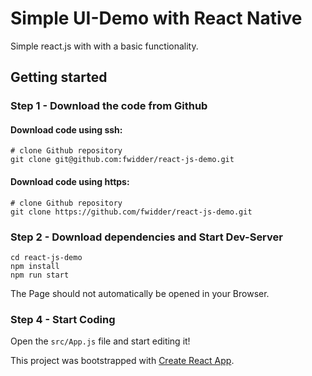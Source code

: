 # Simple UI-Demo with React Native

Simple react.js with with a basic functionality.

## Getting started

### Step 1 - Download the code from Github

#### Download code using ssh:

```
# clone Github repository
git clone git@github.com:fwidder/react-js-demo.git
```

#### Download code using https:

```
# clone Github repository
git clone https://github.com/fwidder/react-js-demo.git
```

### Step 2 - Download dependencies and Start Dev-Server

```
cd react-js-demo
npm install
npm run start
```

The Page should not automatically be opened in your Browser.

### Step 4 - Start Coding

Open the `src/App.js` file and start editing it!

This project was bootstrapped with [Create React App](https://github.com/facebook/create-react-app).
